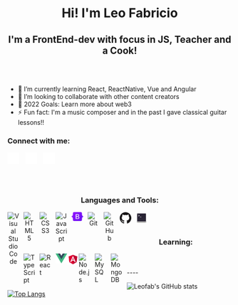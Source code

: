 <h1 align="center">Hi! I'm Leo Fabricio</h1>

<h2 align="center">I'm a FrontEnd-dev with focus in JS, Teacher and a Cook!</h2>
<br />
<br />
<ul>
  <li> 🌱 I’m currently learning React, ReactNative, Vue and Angular</li>
  <li> 👯 I’m looking to collaborate with other content creators</li>
  <li> 🥅 2022 Goals: Learn more about web3</li>
  <li> ⚡ Fun fact: I'm a music composer and in the past I gave classical guitar lessons!!</li>
</ul>


<h3>Connect with me:</h3>

[<img align="center" alt="Twitter" width="26px" src="./img/twitter-dark.svg" style="padding-right:10px;" />](https://twitter.com/facmeLEO)
[<img align="center" alt="Twitter" width="26px" src="./img/linkedin-dark.svg" style="padding-right:10px;" />](https://www.linkedin.com/in/leo-fabricio-2951a818/)
[<img align="center" alt="Twitter" width="26px" src="./img/instagram-dark.svg" style="padding-right:10px;" />](https://www.instagram.com/leo_facme/)

<br />
<br />


<h3 align="center">Languages and Tools:</h3>
<div align="center">
<img align="left" alt="Visual Studio Code" width="26px" src="https://cdn.jsdelivr.net/gh/devicons/devicon/icons/vscode/vscode-original.svg" style="padding-right:10px; " />  
<img align="left" alt="HTML5" width="26px" src="https://cdn.jsdelivr.net/gh/devicons/devicon/icons/html5/html5-original.svg" style="padding-right:10px;" />
<img align="left" alt="CSS3" width="26px" src="https://cdn.jsdelivr.net/gh/devicons/devicon/icons/css3/css3-original.svg" style="padding-right:10px;" />
<img align="left" alt="JavaScript" width="26px" src="https://cdn.jsdelivr.net/gh/devicons/devicon/icons/javascript/javascript-original.svg" style="padding-right:10px;" />
<img align="left" alt="Bootstrap" width="26px" src="./img/bootstrap-logo.svg" style="padding-right:10px;" />
<img align="left" alt="Git" width="26px" src="https://cdn.jsdelivr.net/gh/devicons/devicon/icons/git/git-original.svg" style="padding-right:10px;" />
<img align="left" alt="GitHub" width="26px" src="https://user-images.githubusercontent.com/3369400/139447912-e0f43f33-6d9f-45f8-be46-2df5bbc91289.png#gh-dark-mode-only" style="padding-right:10px;" />
<img align="left" alt="GitHub" width="26px" src="./img/github-light.png#gh-light-mode-only" style="padding-right:10px;" />
<img align="left" alt="Terminal" width="26px" src="./img/GNOME_Terminal_icon_2019.svg" />
</div>

<br />
<br />

<h3 align="center">Learning:</h3>

<img align="left" alt="TypeScript" width="26px" src="https://cdn.jsdelivr.net/gh/devicons/devicon/icons/typescript/typescript-original.svg" style="padding-right:10px;" />
<img align="left" alt="React" width="26px" src="https://cdn.jsdelivr.net/gh/devicons/devicon/icons/react/react-original.svg" style="padding-right:10px;" />
<img align="left" alt="Vue.JS" width="26px" src="./img/vuejs-logo.svg" />
<img align="left" alt="Angular" width="26px" src="./img/angular-logo.svg" />
<img align="left" alt="Node.js" width="26px" src="https://cdn.jsdelivr.net/gh/devicons/devicon/icons/nodejs/nodejs-original.svg" style="padding-right:10px;" />
<img align="left" alt="MySQL" width="26px" src="https://cdn.jsdelivr.net/gh/devicons/devicon/icons/mysql/mysql-original.svg" style="padding-right:10px;" />
<img align="left" alt="MongoDB" width="26px" src="https://cdn.jsdelivr.net/gh/devicons/devicon/icons/mongodb/mongodb-original.svg" style="padding-right:10px;" />

<br />
<br />
----

![Leofab's GitHub stats](https://github-readme-stats.vercel.app/api?username=leofab&show_icons=true&theme=radical)
[![Top Langs](https://github-readme-stats.vercel.app/api/top-langs/?username=leofab&layout=compact)](https://github.com/anuraghazra/github-readme-stats)

